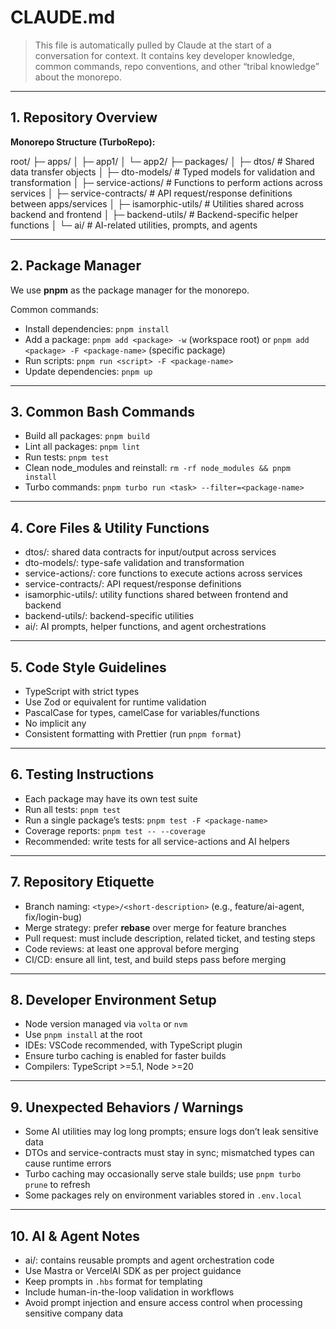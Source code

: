 # CLAUDE.md

> This file is automatically pulled by Claude at the start of a conversation for context. It contains key developer knowledge, common commands, repo conventions, and other “tribal knowledge” about the monorepo.

---

## 1. Repository Overview

**Monorepo Structure (TurboRepo):**

root/
├─ apps/
│ ├─ app1/
│ └─ app2/
├─ packages/
│ ├─ dtos/ # Shared data transfer objects
│ ├─ dto-models/ # Typed models for validation and transformation
│ ├─ service-actions/ # Functions to perform actions across services
│ ├─ service-contracts/ # API request/response definitions between apps/services
│ ├─ isamorphic-utils/ # Utilities shared across backend and frontend
│ ├─ backend-utils/ # Backend-specific helper functions
│ └─ ai/ # AI-related utilities, prompts, and agents

---

## 2. Package Manager

We use **pnpm** as the package manager for the monorepo.

Common commands:

- Install dependencies: `pnpm install`
- Add a package: `pnpm add <package> -w` (workspace root) or `pnpm add <package> -F <package-name>` (specific package)
- Run scripts: `pnpm run <script> -F <package-name>`
- Update dependencies: `pnpm up`

---

## 3. Common Bash Commands

- Build all packages: `pnpm build`
- Lint all packages: `pnpm lint`
- Run tests: `pnpm test`
- Clean node_modules and reinstall: `rm -rf node_modules && pnpm install`
- Turbo commands: `pnpm turbo run <task> --filter=<package-name>`

---

## 4. Core Files & Utility Functions

- dtos/: shared data contracts for input/output across services
- dto-models/: type-safe validation and transformation
- service-actions/: core functions to execute actions across services
- service-contracts/: API request/response definitions
- isamorphic-utils/: utility functions shared between frontend and backend
- backend-utils/: backend-specific utilities
- ai/: AI prompts, helper functions, and agent orchestrations

---

## 5. Code Style Guidelines

- TypeScript with strict types
- Use Zod or equivalent for runtime validation
- PascalCase for types, camelCase for variables/functions
- No implicit any
- Consistent formatting with Prettier (run `pnpm format`)

---

## 6. Testing Instructions

- Each package may have its own test suite
- Run all tests: `pnpm test`
- Run a single package’s tests: `pnpm test -F <package-name>`
- Coverage reports: `pnpm test -- --coverage`
- Recommended: write tests for all service-actions and AI helpers

---

## 7. Repository Etiquette

- Branch naming: `<type>/<short-description>` (e.g., feature/ai-agent, fix/login-bug)
- Merge strategy: prefer **rebase** over merge for feature branches
- Pull request: must include description, related ticket, and testing steps
- Code reviews: at least one approval before merging
- CI/CD: ensure all lint, test, and build steps pass before merging

---

## 8. Developer Environment Setup

- Node version managed via `volta` or `nvm`
- Use `pnpm install` at the root
- IDEs: VSCode recommended, with TypeScript plugin
- Ensure turbo caching is enabled for faster builds
- Compilers: TypeScript >=5.1, Node >=20

---

## 9. Unexpected Behaviors / Warnings

- Some AI utilities may log long prompts; ensure logs don’t leak sensitive data
- DTOs and service-contracts must stay in sync; mismatched types can cause runtime errors
- Turbo caching may occasionally serve stale builds; use `pnpm turbo prune` to refresh
- Some packages rely on environment variables stored in `.env.local`

---

## 10. AI & Agent Notes

- ai/: contains reusable prompts and agent orchestration code
- Use Mastra or VercelAI SDK as per project guidance
- Keep prompts in `.hbs` format for templating
- Include human-in-the-loop validation in workflows
- Avoid prompt injection and ensure access control when processing sensitive company data
